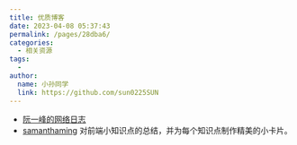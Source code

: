 ```yaml
---
title: 优质博客
date: 2023-04-08 05:37:43
permalink: /pages/28dba6/
categories:
  - 相关资源
tags:
  - 
author: 
  name: 小孙同学
  link: https://github.com/sun0225SUN
---
```


* [阮一峰的网络日志](http://www.ruanyifeng.com/blog/)
* [samanthaming](https://www.samanthaming.com/) 对前端小知识点的总结，并为每个知识点制作精美的小卡片。